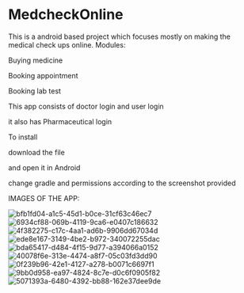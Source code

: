 # MedcheckOnline
This is a android based project which focuses mostly on making the medical check ups online.
Modules:

Buying medicine

Booking appointment 

Booking lab test

This app consists of doctor login and user login

it also has Pharmaceutical login 



To install 

download the file

and open it in Android

change gradle and permissions according to the screenshot provided






IMAGES OF THE APP:


![bfb1fd04-a1c5-45d1-b0ce-31cf63c46ec7](https://user-images.githubusercontent.com/115633964/236195798-c0b4840b-40b4-4c74-b943-08633aa9bbba.jpg)
![6934cf88-069b-4119-9ca6-e0407c186632](https://user-images.githubusercontent.com/115633964/236195807-f08801dc-8a32-4645-b971-e73ef244f586.jpg)
![4f382275-c17c-4aa1-ad6b-9906dd67034d](https://user-images.githubusercontent.com/115633964/236195826-a5d8e401-752b-42cf-b75b-841774249831.jpg)
![ede8e167-3149-4be2-b972-340072255dac](https://user-images.githubusercontent.com/115633964/236195832-4fe03470-47a7-4eb0-9209-ee9f2fd1a974.jpg)
![bda65417-d484-4f15-9d77-a394066a0152](https://user-images.githubusercontent.com/115633964/236195839-a5104761-b9a1-49ff-8576-1716287e6d2d.jpg)
![40078f6e-313e-4474-a8f7-05c03fd3dd90](https://user-images.githubusercontent.com/115633964/236195843-517248d2-4898-4bf1-92bf-b905619c8edf.jpg)
![0f239b96-42e1-4127-a278-b0071c6697f1](https://user-images.githubusercontent.com/115633964/236195846-9ce0d006-ae4a-4794-ae29-aa12bf34d7c8.jpg)
![9bb0d958-ea97-4824-8c7e-d0c6f0905f82](https://user-images.githubusercontent.com/115633964/236195849-c7fee3f1-e497-4046-b482-8ca82c9fe9c9.jpg)
![5071393a-6480-4392-bb88-162e37dee9de](https://user-images.githubusercontent.com/115633964/236195854-4adb9499-efc8-4810-a3cf-a2c9332958da.jpg)


